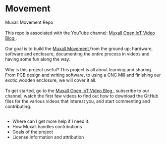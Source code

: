 # Movement
Muxall Movement Repo</br>
</br>
This repo is associated with the YouTube channel: <a href="https://www.youtube.com/channel/UC_aUZqdsquT11l7CI8v8KFQ"> Muxall Open IoT Video Blog </a>. </br>
</br>
Our goal is to build the <a href="https://youtu.be/e44HD0biEdk"> Muxall Movement </a> from the ground up; hardware, software and enclosure, documenting the entire process in videos and having some fun along the way.</br>
</br>
Why is this project useful?  This project is all about learning and sharing.   From PCB design and writing software, to using a CNC Mill and finishing our exotic wooden enclosure, we will cover it all.</br>
</br>
To get started, go to the <a href="https://www.youtube.com/channel/UC_aUZqdsquT11l7CI8v8KFQ"> Muxall Open IoT Video Blog </a>, subscribe to our channel, watch the first few videos to find out how to download the GitHub files for the various videos that interest you, and start commenting and contributing.</br>
</br>
* Where can I get more help if I need it.
* How Muxall handles contributions
* Goals of the project
* License information and attribution
